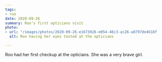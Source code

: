 ```yaml
---
tags:
- roo
date: 2020-09-26
summary: Roo’s first opticians visit
photo:
- url: "/images/photos/2020-09-26-e1673926-e054-48c3-ac26-a8797de4618f.jpeg"
  alt: Roo having her eyes tested at the opticians

---
```

Roo had her first checkup at the opticians. She was a very brave girl. 